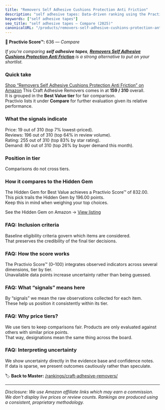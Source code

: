 ```yaml
---
title: "Removers Self Adhesive Cushions Protection Anti Friction"
description: "self adhesive tapes: Data-driven ranking using the Practivio Score™. Positioned by quality, value, demand, findability, momentum."
keywords: ["self adhesive tapes"]
seo_title: "self adhesive tapes — Compare (2025)"
canonicalURL: "/products/removers-self-adhesive-cushions-protection-anti-friction-B0FCRG56VP/"
---
```


**🛒 Practivio Score™:** 636 — _Compare_


*If you're comparing **self adhesive tapes**, **[Removers Self Adhesive Cushions Protection Anti Friction](https://www.amazon.com/dp/B0FCRG56VP?tag=practivio-20)** is a strong alternative to put on your shortlist.*
### Quick take
[Shop “Removers Self Adhesive Cushions Protection Anti Friction” on Amazon](https://www.amazon.com/dp/B0FCRG56VP?tag=practivio-20)
This Craft Adhesive Removers comes in at **159 / 310** overall.  
It is grouped in the **Best Value tier** for fair comparison.  
Practivio lists it under **Compare** for further evaluation given its relative performance.

### What the signals indicate
Price: 19 out of 310 (top 7% lowest-priced).  
Reviews: 196 out of 310 (top 64% in review volume).  
Rating: 255 out of 310 (top 83% by star rating).  
Demand: 80 out of 310 (top 26% by buyer demand this month).

### Position in tier
Comparisons do not cross tiers.

### How it compares to the Hidden Gem
The Hidden Gem for Best Value achieves a Practivio Score™ of 832.00.  
This pick trails the Hidden Gem by 196.00 points.  
Keep this in mind when weighing your top choices.  

See the Hidden Gem on Amazon → [View listing](https://www.amazon.com/dp/B0CJNS7RV1?tag=practivio-20)

### FAQ: Inclusion criteria
Baseline eligibility criteria govern which items are considered.  
That preserves the credibility of the final tier decisions.

### FAQ: How the score works
The Practivio Score™ (0–100) integrates observed indicators across several dimensions, tier by tier.  
Unavailable data points increase uncertainty rather than being guessed.

### FAQ: What “signals” means here
By “signals” we mean the raw observations collected for each item.  
These help us position it consistently within its tier.

### FAQ: Why price tiers?
We use tiers to keep comparisons fair. Products are only evaluated against others with similar price points.  
That way, designations mean the same thing across the board.

### FAQ: Interpreting uncertainty
We show uncertainty directly in the evidence base and confidence notes.  
If data is sparse, we present outcomes cautiously rather than speculate.

<!-- Missing template for Compare/CompareWithinPriceClass -->


🏷️ **Back to Master:** [/rankings/craft-adhesive-removers/](/rankings/craft-adhesive-removers/)

---
_Disclosure: We use Amazon affiliate links which may earn a commission. We don’t display live prices or review counts. Rankings are produced using a consistent, proprietary methodology._
